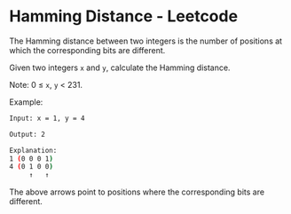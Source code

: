 # Hamming Distance - Leetcode

The Hamming distance between two integers is the number of positions at which the corresponding bits are different.

Given two integers `x` and `y`, calculate the Hamming distance.

Note:
0 ≤ `x`, `y` < 231.

Example:

```bash
Input: x = 1, y = 4

Output: 2

Explanation:
1 (0 0 0 1)
4 (0 1 0 0)
     ↑   ↑
```

The above arrows point to positions where the corresponding bits are different.
